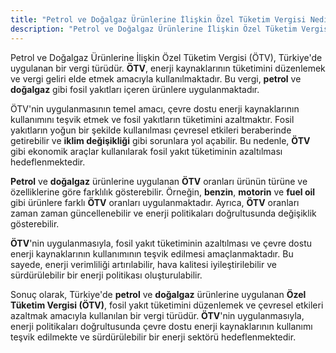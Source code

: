 ```yaml
---
title: "Petrol ve Doğalgaz Ürünlerine İlişkin Özel Tüketim Vergisi Nedir?"
description: "Petrol ve Doğalgaz Ürünlerine İlişkin Özel Tüketim Vergisi (ÖTV), Türkiye'de uygulanan bir vergi türüdür"
---
```


Petrol ve Doğalgaz Ürünlerine İlişkin Özel Tüketim Vergisi (ÖTV), Türkiye'de uygulanan bir vergi türüdür. **ÖTV**, enerji kaynaklarının tüketimini düzenlemek ve vergi geliri elde etmek amacıyla kullanılmaktadır. Bu vergi, **petrol** ve **doğalgaz** gibi fosil yakıtları içeren ürünlere uygulanmaktadır.

ÖTV'nin uygulanmasının temel amacı, çevre dostu enerji kaynaklarının kullanımını teşvik etmek ve fosil yakıtların tüketimini azaltmaktır. Fosil yakıtların yoğun bir şekilde kullanılması çevresel etkileri beraberinde getirebilir ve **iklim değişikliği** gibi sorunlara yol açabilir. Bu nedenle, **ÖTV** gibi ekonomik araçlar kullanılarak fosil yakıt tüketiminin azaltılması hedeflenmektedir.

**Petrol** ve **doğalgaz** ürünlerine uygulanan **ÖTV** oranları ürünün türüne ve özelliklerine göre farklılık gösterebilir. Örneğin, **benzin**, **motorin** ve **fuel oil** gibi ürünlere farklı **ÖTV** oranları uygulanmaktadır. Ayrıca, **ÖTV** oranları zaman zaman güncellenebilir ve enerji politikaları doğrultusunda değişiklik gösterebilir.

**ÖTV**'nin uygulanmasıyla, fosil yakıt tüketiminin azaltılması ve çevre dostu enerji kaynaklarının kullanımının teşvik edilmesi amaçlanmaktadır. Bu sayede, enerji verimliliği artırılabilir, hava kalitesi iyileştirilebilir ve sürdürülebilir bir enerji politikası oluşturulabilir.

Sonuç olarak, Türkiye'de **petrol** ve **doğalgaz** ürünlerine uygulanan **Özel Tüketim Vergisi (ÖTV)**, fosil yakıt tüketimini düzenlemek ve çevresel etkileri azaltmak amacıyla kullanılan bir vergi türüdür. **ÖTV**'nin uygulanmasıyla, enerji politikaları doğrultusunda çevre dostu enerji kaynaklarının kullanımı teşvik edilmekte ve sürdürülebilir bir enerji sektörü hedeflenmektedir.
